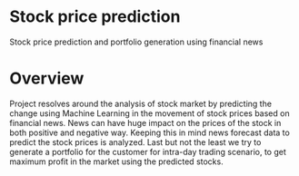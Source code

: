 # Stock price prediction

Stock price prediction and portfolio generation using financial news

# Overview

Project resolves around the analysis of stock market by predicting the change using Machine Learning in the movement of stock prices based on financial news. News can have huge impact on the prices of the stock in both positive and negative way. Keeping this in mind news forecast data to predict the stock prices is analyzed. Last but not the least we try to generate a portfolio for the customer for intra-day trading scenario, to get maximum profit in the market using the predicted stocks.

